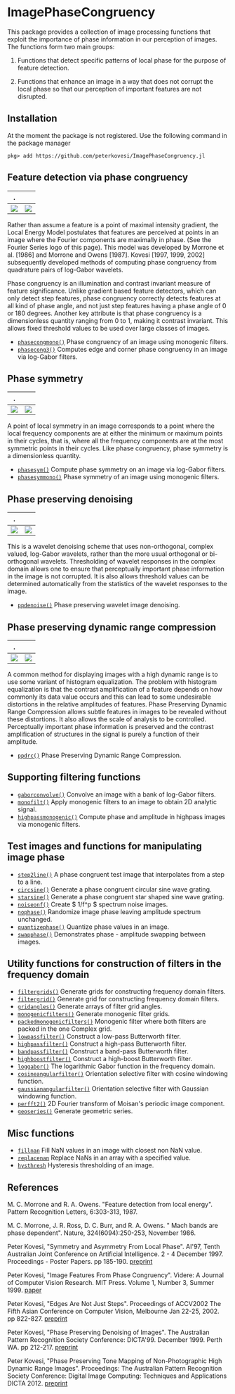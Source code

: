 
# ImagePhaseCongruency


This package provides a collection of image processing functions that exploit
the importance of phase information in our perception of images. The functions
form two main groups:

1) Functions that detect specific patterns of local phase for the purpose of feature detection.

2) Functions that enhance an image in a way that does not corrupt the local phase so that our perception of important features are not disrupted.


## Installation

At the moment the package is not registered. Use the following command in
the package manager

`pkg> add https://github.com/peterkovesi/ImagePhaseCongruency.jl`


## Feature detection via phase congruency

|.  |   |
|---|---|
|![](lena.png)              |![](lena_bw.png)           |

Rather than assume a feature is a point of maximal intensity gradient, the Local
Energy Model postulates that features are perceived at points in an image where
the Fourier components are maximally in phase. (See the Fourier Series logo of
this page).  This model was developed by Morrone et al. [1986] and Morrone and
Owens [1987].  Kovesi [1997, 1999, 2002] subsequently developed methods of
computing phase congruency from quadrature pairs of log-Gabor wavelets.

Phase congruency is an illumination and contrast invariant measure of feature
significance. Unlike gradient based feature detectors, which can only detect
step features, phase congruency correctly detects features at all kind of phase
angle, and not just step features having a phase angle of 0 or 180 degrees.
Another key attribute is that phase congruency is a dimensionless quantity
ranging from 0 to 1, making it contrast invariant. This allows fixed threshold
values to be used over large classes of images.

* [`phasecongmono()`](@ref) Phase congruency of an image using monogenic filters.
* [`phasecong3()`](@ref) Computes edge and corner phase congruency in an image via log-Gabor filters.


## Phase symmetry

|.  |   |
|---|---|
|![](blobs.png) |![](blobs_sym-1.png) |

A point of local symmetry in an image corresponds to a point where the local
frequency components are at either the minimum or maximum points in their
cycles, that is, where all the frequency components are at the most symmetric
points in their cycles. Like phase congruency, phase symmetry is a dimensionless
quantity.

* [`phasesym()`](@ref) Compute phase symmetry on an image via log-Gabor filters.
* [`phasesymmono()`](@ref) Phase symmetry of an image using monogenic filters.


## Phase preserving denoising

|.  |   |
|---|---|
| ![](lenaplusnoise.png) | ![](lenadenoised.png) |

This is a wavelet denoising scheme that uses non-orthogonal, complex valued,
log-Gabor wavelets, rather than the more usual orthogonal or bi-orthogonal
wavelets. Thresholding of wavelet responses in the complex domain allows one to
ensure that perceptually important phase information in the image is not
corrupted. It is also allows threshold values can be determined automatically
from the statistics of the wavelet responses to the image.

* [`ppdenoise()`](@ref) Phase preserving wavelet image denoising.


## Phase preserving dynamic range compression

|.  |   |
|---|---|
|![](m51.png) |![](m51ppdrc200.png)|

A common method for displaying images with a high dynamic range is to use some
variant of histogram equalization.  The problem with histogram equalization is
that the contrast amplification of a feature depends on how commonly its data
value occurs and this can lead to some undesirable distortions in the relative
amplitudes of features.  Phase Preserving Dynamic Range Compression allows
subtle features in images to be revealed without these distortions. It also
allows the scale of analysis to be controlled. Perceptually important phase
information is preserved and the contrast amplification of structures in the
signal is purely a function of their amplitude.

* [`ppdrc()`](@ref) Phase Preserving Dynamic Range Compression.

## Supporting filtering functions

* [`gaborconvolve()`](@ref) Convolve an image with a bank of log-Gabor filters.
* [`monofilt()`](@ref) Apply monogenic filters to an image to obtain 2D analytic signal.
* [`highpassmonogenic()`](@ref) Compute phase and amplitude in highpass images via monogenic filters.


## Test images and functions for manipulating image phase

* [`step2line()`](@ref) A phase congruent test image that interpolates from a step to a line.
* [`circsine()`](@ref) Generate a phase congruent circular sine wave grating.
* [`starsine()`](@ref) Generate a phase congruent star shaped sine wave grating.
* [`noiseonf()`](@ref) Create \$ 1/f^p \$ spectrum noise images.
* [`nophase()`](@ref) Randomize image phase leaving amplitude spectrum unchanged.
* [`quantizephase()`](@ref) Quantize phase values in an image.
* [`swapphase()`](@ref) Demonstrates phase - amplitude swapping between images.


## Utility functions for construction of filters in the frequency domain

* [`filtergrids()`](@ref) Generate grids for constructing frequency domain filters.
* [`filtergrid()`](@ref) Generate grid for constructing frequency domain filters.
* [`gridangles()`](@ref) Generate arrays of filter grid angles.
* [`monogenicfilters()`](@ref) Generate monogenic filter grids.
* [`packedmonogenicfilters()`](@ref) Monogenic filter where both filters are packed in the one Complex grid.
* [`lowpassfilter()`](@ref) Construct a low-pass Butterworth filter.
* [`highpassfilter()`](@ref) Construct a high-pass Butterworth filter.
* [`bandpassfilter()`](@ref) Construct a band-pass Butterworth filter.
* [`highboostfilter()`](@ref) Construct a high-boost Butterworth filter.
* [`loggabor()`](@ref) The logarithmic Gabor function in the frequency domain.
* [`cosineangularfilter()`](@ref) Orientation selective filter with cosine windowing function.
* [`gaussianangularfilter()`](@ref) Orientation selective filter with Gaussian windowing function.
* [`perfft2()`](@ref) 2D Fourier transform of Moisan's periodic image component.
* [`geoseries()`](@ref) Generate geometric series.

## Misc functions
* [`fillnan`](@ref) Fill NaN values in an image with closest non NaN value.
* [`replacenan`](@ref) Replace NaNs in an array with a specified value.
* [`hysthresh`](@ref) Hysteresis thresholding of an image.


## References

M. C. Morrone and R. A. Owens. "Feature detection from local energy". Pattern Recognition Letters, 6:303-313, 1987.

M. C. Morrone, J. R. Ross, D. C. Burr, and R. A. Owens. " Mach bands are phase dependent". Nature, 324(6094):250-253, November 1986.

Peter Kovesi, "Symmetry and Asymmetry From Local Phase". AI'97, Tenth Australian Joint Conference on Artificial Intelligence. 2 - 4 December 1997. Proceedings - Poster Papers. pp 185-190. [preprint](https://www.peterkovesi.com/papers/ai97.pdf)

Peter Kovesi, "Image Features From Phase Congruency". Videre: A Journal of Computer Vision Research. MIT Press. Volume 1, Number 3, Summer 1999. [paper](http://www.cs.rochester.edu/u/brown/Videre/001/v13.html)

Peter Kovesi, "Edges Are Not Just Steps". Proceedings of ACCV2002 The Fifth Asian Conference on Computer Vision, Melbourne Jan 22-25, 2002. pp 822-827. [preprint](https://www.peterkovesi.com/papers/ACCV62.pdf)

Peter Kovesi, "Phase Preserving Denoising of Images". The Australian Pattern Recognition Society Conference: DICTA'99. December 1999. Perth WA. pp 212-217. [preprint](https://www.peterkovesi.com/papers/denoise.pdf)

Peter Kovesi, "Phase Preserving Tone Mapping of Non-Photographic High Dynamic Range Images". Proceedings: The Australian Pattern Recognition Society Conference: Digital Image Computing: Techniques and Applications DICTA 2012. [preprint](https://www.peterkovesi.com/papers/DICTA2012-tonemapping.pdf)